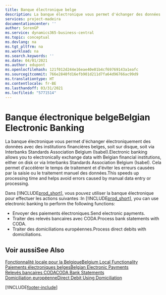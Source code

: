 ```yaml
---
title: Banque électronique belge
description: La banque électronique vous permet d'échanger des données par voie électronique avec des institutions financières belges. Les données peuvent être échangées sur disquette, par un modem ou via Isabel (Interbanks Standards Association Belgium). Vous profitez ainsi d'un traitement plus rapide et évitez les erreurs causées par le traitement ou la saisie manuels des données.
services: project-madeira
documentationcenter: ''
author: SorenGP
ms.service: dynamics365-business-central
ms.topic: conceptual
ms.devlang: na
ms.tgt_pltfrm: na
ms.workload: na
ms.search.keywords: ''
ms.date: 04/01/2021
ms.author: edupont
ms.openlocfilehash: 121f012d244e16eae40e01b4cf69769143a1eafc
ms.sourcegitcommit: 766e2840fd16efb901d211d7fa64d96766ac99d9
ms.translationtype: HT
ms.contentlocale: fr-BE
ms.lasthandoff: 03/31/2021
ms.locfileid: "5771514"
---
```

# <a name="belgian-electronic-banking"></a><span data-ttu-id="fbb6f-105">Banque électronique belge</span><span class="sxs-lookup"><span data-stu-id="fbb6f-105">Belgian Electronic Banking</span></span>
<span data-ttu-id="fbb6f-106">La banque électronique vous permet d'échanger électroniquement des données avec des institutions financières belges, soit sur disque, soit via Interbanks Standards Association Belgium (Isabel).</span><span class="sxs-lookup"><span data-stu-id="fbb6f-106">Electronic banking allows you to electronically exchange data with Belgian financial institutions, either on disk or via Interbanks Standards Association Belgium (Isabel).</span></span> <span data-ttu-id="fbb6f-107">Cela permet d'accélérer le temps de traitement et d'éviter les erreurs causées par la saisie ou le traitement manuel des données.</span><span class="sxs-lookup"><span data-stu-id="fbb6f-107">This speeds up processing time and helps avoid errors caused by manual data entry or processing.</span></span>  

<span data-ttu-id="fbb6f-108">Dans [!INCLUDE[prod_short](../../includes/prod_short.md)], vous pouvez utiliser la banque électronique pour effectuer les actions suivantes :</span><span class="sxs-lookup"><span data-stu-id="fbb6f-108">In [!INCLUDE[prod_short](../../includes/prod_short.md)], you can use electronic banking to perform the following functions:</span></span>  

- <span data-ttu-id="fbb6f-109">Envoyer des paiements électroniques.</span><span class="sxs-lookup"><span data-stu-id="fbb6f-109">Send electronic payments.</span></span>  
- <span data-ttu-id="fbb6f-110">Traiter des relevés bancaires avec CODA.</span><span class="sxs-lookup"><span data-stu-id="fbb6f-110">Process bank statements with CODA.</span></span>  
- <span data-ttu-id="fbb6f-111">Traiter des domiciliations européennes.</span><span class="sxs-lookup"><span data-stu-id="fbb6f-111">Process direct debits with domiciliations.</span></span>  

## <a name="see-also"></a><span data-ttu-id="fbb6f-112">Voir aussi</span><span class="sxs-lookup"><span data-stu-id="fbb6f-112">See Also</span></span>  
[<span data-ttu-id="fbb6f-113">Fonctionnalité locale pour la Belgique</span><span class="sxs-lookup"><span data-stu-id="fbb6f-113">Belgium Local Functionality</span></span>](belgium-local-functionality.md)  
[<span data-ttu-id="fbb6f-114">Paiements électroniques belges</span><span class="sxs-lookup"><span data-stu-id="fbb6f-114">Belgian Electronic Payments</span></span>](belgian-electronic-payments.md)  
[<span data-ttu-id="fbb6f-115">Relevés bancaires CODA</span><span class="sxs-lookup"><span data-stu-id="fbb6f-115">CODA Bank Statements</span></span>](coda-bank-statements.md)  
[<span data-ttu-id="fbb6f-116">Domiciliation européenne</span><span class="sxs-lookup"><span data-stu-id="fbb6f-116">Direct Debit Using Domiciliation</span></span>](direct-debit-using-domiciliation.md)


[!INCLUDE[footer-include](../../includes/footer-banner.md)]